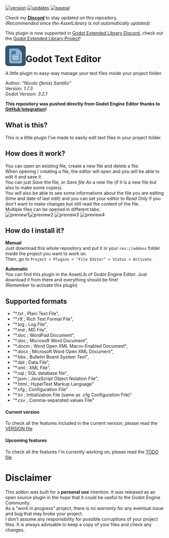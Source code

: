 [![version](https://img.shields.io/badge/plugin%20version-1.7.1-blue)](https://github.com/fenix-hub/godot-engine.text-editor)
[![updates](https://img.shields.io/badge/plugin%20updates-on%20discord-purple)](https://discord.gg/JNrcucg)
[![paypal](https://img.shields.io/badge/donations-PayPal-cyan)](https://paypal.me/NSantilio?locale.x=it_IT)

Check my **[Discord](https://discord.gg/KnJGY9S)** to stay updated on this repository.  
*(Recommended since the AssetLibrary is not automatically updated)*  

This plugin is now supported in [Godot Extended Library Discord](https://discord.gg/JNrcucg), check out the [Godot Extended Library Project](https://github.com/godot-extended-libraries)!

<img src="addons/file-editor/icon.png" width="64" height="64" align="left">

# Godot Text Editor
A little plugin to easy-way manage your text files inside your project folder. 

Author: *"Nicolo (fenix) Santilio"*  
Version: *1.7.3*  
Godot Version: *3.2.1*  

**This repository was pushed directly from Godot Engine Editor thanks to [GitHub Integration](https://github.com/fenix-hub/godot-engine.github-integration)!**  

## What is this?
This is a little plugin I've made to easily edit text files in your project folder.  

## How does it work?
You can open an existing file, create a new file and delete a file.  
When opening / creating a file, the editor will open and you will be able to edit it and save it.  
You can just *Save* the file, or *Save file As* a new file (if it is a new file but also to make some copies).  
You will also be able to see some informations about the file you are editing (time and date of last edit) and you can set your editor to *Read Only* if you don't want to make changes but still read the content of the file.  
Multiple files can be opened in different tabs.  
![preview1](https://i.imgur.com/BbZzKzD.png)![preview2](https://i.imgur.com/asggk4f.png) ![preview3](https://i.imgur.com/omReRZr.png) ![preview4](https://i.imgur.com/d8pMJsE.png) 

## How do I install it?
**Manual**  
Just download this whole repository and put it in your `res://addons` folder inside the project you want to work on.  
Then, go to `Project > Plugins > "File Editor" > Status > Activate`.  

**Automatic**  
You can find this plugin in the AssetLib of Godot Engine Editor. Just download it from there and everything should be fine!  
(Remember to activate this plugin)  

## Supported formats
+ "*.txt ; Plain Text File", 
+ "*.rtf ; Rich Text Format File", 
+ "*.log ; Log File", 
+ "*.md ; MD File",
+ "*.doc ; WordPad Document",
+ "*.doc ; Microsoft Word Document",
+ "*.docm ; Word Open XML Macro-Enabled Document",
+ "*.docx ; Microsoft Word Open XML Document",
+ "*.bbs ; Bulletin Board System Text",
+ "*.dat ; Data File",
+ "*.xml ; XML File",
+ "*.sql ; SQL database file",
+ "*.json ; JavaScript Object Notation File",  
+ "*.html ; HyperText Markup Language"
+ "*.cfg ; Configuration File"
+ "*.ini ; Initialization File (same as .cfg Configuration File)"  
+ "*.csv ; Comma-separated values File"

#### Current version
To check all the features included in the current version, please read the [VERSION file](./VERSION.md)

#### Upcoming features
To check all the features I'm currently working on, please read the [TODO file](./TODO.md)

#  Disclaimer  
This addon was built for a **personal use** intention. It was released as an open source plugin in the hope that it could be useful to the Godot Engine Community.  
As a "work in progress" project, there is *no warranty* for any eventual issue and bug that may broke your project.  
I don't assume any responsibility for possible corruptions of your project files. It is always advisable to keep a copy of your files and check any changes.
